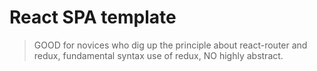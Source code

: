 # React SPA template

> GOOD for novices who dig up the principle about react-router and redux, fundamental syntax use of redux, NO highly abstract.
